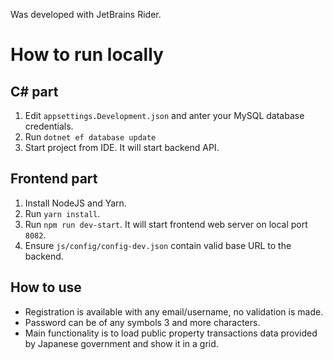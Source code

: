 Was developed with JetBrains Rider.

# How to run locally

## C# part

1. Edit `appsettings.Development.json` and anter your MySQL database credentials.
2. Run `dotnet ef database update`
3. Start project from IDE. It will start backend API.

## Frontend part

1. Install NodeJS and Yarn.
2. Run `yarn install`.
3. Run `npm run dev-start`. It will start frontend web server on local port `8082`.
4. Ensure `js/config/config-dev.json` contain valid base URL to the backend.

## How to use

* Registration is available with any email/username, no validation is made.
* Password can be of any symbols 3 and more characters.
* Main functionality is to load public property transactions data provided by Japanese government and show it in a grid.
